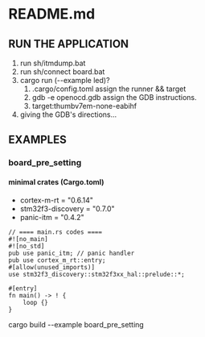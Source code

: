 # README.md

## RUN THE APPLICATION
1. run sh/itmdump.bat
2. run sh/connect board.bat
3. cargo run (--example led)?
    1. .cargo/config.toml assign the runner && target
    2. gdb -e openocd.gdb assign the GDB instructions.
    3. target:thumbv7em-none-eabihf
4. giving the GDB's directions...


## EXAMPLES
### board_pre_setting
#### minimal crates (Cargo.toml)
+ cortex-m-rt = "0.6.14"
+ stm32f3-discovery = "0.7.0"
+ panic-itm = "0.4.2"

``` 
// ==== main.rs codes ====
#![no_main]
#![no_std]
pub use panic_itm; // panic handler
pub use cortex_m_rt::entry;
#[allow(unused_imports)]
use stm32f3_discovery::stm32f3xx_hal::prelude::*;

#[entry]
fn main() -> ! {
    loop {}
}
```
cargo build --example board_pre_setting